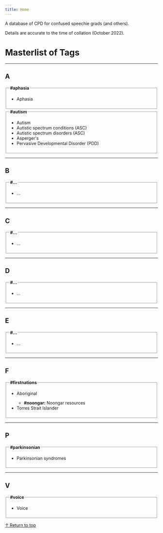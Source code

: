 ```yaml
---
title: Home
---
```


<p>A database of CPD for confused speechie grads (and others).</p>
<p>Details are accurate to the time of collation (October 2022).</p>

<h1 id="top">Masterlist of Tags</h1>

<!-- "A" -->
<hr> 
<h2>A</h2>

<fieldset> <!-- Aphasia -->
<legend style="font-weight:bold">#aphasia</legend>
<ul type="disc">
<li>Aphasia</li>
</ul>
</fieldset>

<fieldset> <!-- Autism -->
<legend style="font-weight:bold">#autism</legend>
<ul type="disc">
<li>Autism</li>
<li>Autistic spectrum conditions (ASC)</li>
<li>Autistic spectrum disorders (ASC)</li>
<li>Asperger's</li>
<li>Pervasive Developmental Disorder (PDD)</li>
</ul>
</fieldset>



<!-- "B" -->
<hr>
<h2>B</h2>

<fieldset> <!-- ... -->
<legend style="font-weight:bold">#...</legend>
<ul type="disc">
<li>...</li>
</ul>
</fieldset>



<!-- "C" -->
<hr>
<h2>C</h2>

<fieldset> <!-- ... -->
<legend style="font-weight:bold">#...</legend>
<ul type="disc">
<li>...</li>
</ul>
</fieldset>



<!-- "D" -->
<hr>
<h2>D</h2>

<fieldset> <!-- ... -->
<legend style="font-weight:bold">#...</legend>
<ul type="disc">
<li>...</li>
</ul>
</fieldset>



<!-- "E" -->
<hr>
<h2>E</h2>

<fieldset> <!-- ... -->
<legend style="font-weight:bold">#...</legend>
<ul type="disc">
<li>...</li>
</ul>
</fieldset>



<hr> <!-- "F" -->
<h2>F</h2>

<fieldset> <!-- First Nations -->
<legend style="font-weight:bold">#firstnations</legend>
<ul type="disc">
<li>Aboriginal</li>
<ul type="circle">
<li><b>#noongar:</b> Noongar resources</li>
</ul>
<li>Torres Strait Islander</li>
</ul>
</fieldset>



<hr> <!-- "P" -->
<h2>P</h2>

<fieldset> <!-- Parkinsonian -->
<legend style="font-weight:bold">#parkinsonian</legend>
<ul type="disc">
<li>Parkinsonian syndromes</li>
</ul>
</fieldset>



<hr> <!-- "V" -->
<h2>V</h2>

<fieldset> <!-- Voice -->
<legend style="font-weight:bold">#voice</legend>
<ul type="disc">
<li>Voice</li>
</ul>
</fieldset>

<p><a href="#top">&#8593; Return to top</a></p>